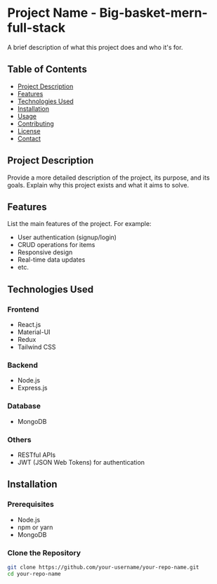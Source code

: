# Project Name - Big-basket-mern-full-stack

A brief description of what this project does and who it's for.

## Table of Contents

- [Project Description](#project-description)
- [Features](#features)
- [Technologies Used](#technologies-used)
- [Installation](#installation)
- [Usage](#usage)
- [Contributing](#contributing)
- [License](#license)
- [Contact](#contact)

## Project Description

Provide a more detailed description of the project, its purpose, and its goals. Explain why this project exists and what it aims to solve.

## Features

List the main features of the project. For example:
- User authentication (signup/login)
- CRUD operations for items
- Responsive design
- Real-time data updates
- etc.

## Technologies Used

### Frontend
- React.js
- Material-UI
- Redux
- Tailwind CSS

### Backend
- Node.js
- Express.js

### Database
- MongoDB

### Others
- RESTful APIs
- JWT (JSON Web Tokens) for authentication

## Installation

### Prerequisites
- Node.js
- npm or yarn
- MongoDB

### Clone the Repository
```bash
git clone https://github.com/your-username/your-repo-name.git
cd your-repo-name
